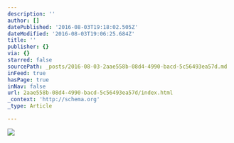 ```yaml
---
description: ''
author: []
datePublished: '2016-08-03T19:18:02.505Z'
dateModified: '2016-08-03T19:06:25.684Z'
title: ''
publisher: {}
via: {}
starred: false
sourcePath: _posts/2016-08-03-2aae558b-08d4-4990-bacd-5c56493ea57d.md
inFeed: true
hasPage: true
inNav: false
url: 2aae558b-08d4-4990-bacd-5c56493ea57d/index.html
_context: 'http://schema.org'
_type: Article

---
```

![](https://the-grid-user-content.s3-us-west-2.amazonaws.com/a5dbafd2-4544-487d-b288-9189d0d95e29.png)